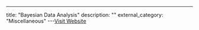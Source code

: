 ---
title: "Bayesian Data Analysis"
description: ""
external_category: "Miscellaneous"
---[Visit Website](https://www.youtube.com/playlist?list=PLBqnAso5Dy7O0IVoVn2b-WtetXQk5CDk6)

